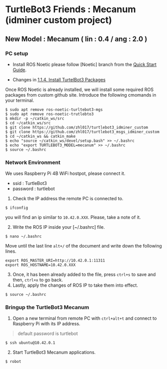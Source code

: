 # TurtleBot3 Friends : Mecanum (idminer custom project)
## New Model : Mecanum ( lin : 0.4 / ang : 2.0 )

### PC setup

- Install ROS Noetic please follow [Noetic] branch from the [Quick Start Guide](https://emanual.robotis.com/docs/en/platform/turtlebot3/quick-start/).

- Changes in [1.1.4. Install TurtelBot3 Packages](https://emanual.robotis.com/docs/en/platform/turtlebot3/quick-start/#install-turtlebot3-packages)

Once ROS Noetic is already installed, we will install some required ROS packages from custom github site. Introduce the following cmomands in your terminal.


```code
$ sudo apt remove ros-noetic-turltebot3-mgs
$ sudo apt remove ros-noetic-trutlebto3
$ mkdir -p ~/catkin_ws/src
$ cd ~/catkin_ws/src
$ git clone https://github.com/zhl017/turtlebot3_idminer_custom
$ git clone https://github.com/zhl017/turtlebot3_msgs_idminer_custom
$ cd ~/catkin_ws && catkin_make
$ echo "source ~/catkin_ws/devel/setup.bash" >> ~/.bashrc
$ echo "export TURTLEBOT3_MODEL=mecanum" >> ~/.bashrc
$ source ~/.bashrc
```

### Network Environment

We uses Raspberry Pi 4B WiFi hostpot, please connect it.
- ssid : TurtleBot3
- password : turtlebot

1. Check the IP address the remote PC is connected to.
```
$ ifconfig
```
you will find an ip similar to ```10.42.0.XXX```. Please, take a note of it.

2. Write the ROS IP inside your [~/.bashrc] file.
```
$ nano ~/.bashrc
```
Move until the last line ```alt+/``` of the document and write down the following lines.
```
export ROS_MASTER_URI=http://10.42.0.1:11311
export ROS_HOSTNAME=10.42.0.XXX
```
3. Once, it has been already added to the file, press ```ctrl+s``` to save and then, ```ctrl+x``` to go back.
4. Lastly, apply the changes of ROS IP to take them into effect.
```
$ source ~/.bashrc
```

### Bringup the TurtleBot3 Mecanum

1. Open a new terminal from remote PC with ```ctrl+alt+t``` and connect to Raspberry Pi with its IP address.
> default password is turtlebot
```
$ ssh ubuntu@10.42.0.1
```
2. Start TurtleBot3 Mecanum applications.
```
$ robot
```
